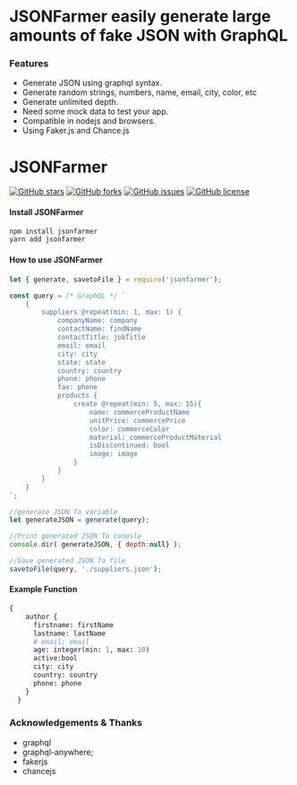 # JSONFarmer easily generate large amounts of fake JSON with GraphQL

### Features

- Generate JSON using graphql syntax.
- Generate random strings, numbers, name, email, city, color, etc
- Generate unlimited depth.
- Need some mock data to test your app.
- Compatible in nodejs and browsers.
- Using Faker.js and Chance.js

# JSONFarmer
[![GitHub stars](https://img.shields.io/github/stars/graphflo/jsonfarmer)](https://github.com/graphflo/jsonfarmer/stargazers) [![GitHub forks](https://img.shields.io/github/forks/graphflo/jsonfarmer)](https://github.com/graphflo/jsonfarmer/network) [![GitHub issues](https://img.shields.io/github/issues/graphflo/jsonfarmer)](https://github.com/graphflo/jsonfarmer/issues) [![GitHub license](https://img.shields.io/github/license/graphflo/jsonfarmer)](https://github.com/graphflo/jsonfarmer)


#### Install JSONFarmer

```
npm install jsonfarmer
yarn add jsonfarmer
```

#### How to use JSONFarmer 　

```javascript
let { generate, savetoFile } = require('jsonfarmer');

const query = /* GraphQL */ `
    {
        suppliers @repeat(min: 1, max: 1) {
            companyName: company
            contactName: findName
            contactTitle: jobTitle
            email: email
            city: city
            state: state
            country: country
            phone: phone
            fax: phone
            products {
                create @repeat(min: 5, max: 15){
                    name: commerceProductName
                    unitPrice: commercePrice
                    color: commerceColor
                    material: commerceProductMaterial
                    isDiscontinued: bool
                    image: image
                }                
            }
        }
    }
`;

//generate JSON To variable
let generateJSON = generate(query);

//Print generated JSON To conosle
console.dir( generateJSON, { depth:null} );

//Save generated JSON To file
savetoFile(query, './suppliers.json');
```

#### Example Function

```graphql
{
    author {
      firstname: firstName
      lastname: lastName
      # email: email
      age: integer(min: 1, max: 10)
      active:bool
      city: city
      country: country
      phone: phone
    }
  }
```
### Acknowledgements & Thanks
- graphql
- graphql-anywhere;
- fakerjs
- chancejs